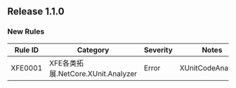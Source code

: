 ﻿## Release 1.1.0

### New Rules

Rule ID | Category | Severity | Notes
--------|----------|----------|-------
XFE0001 | XFE各类拓展.NetCore.XUnit.Analyzer | Error | XUnitCodeAnalyzer